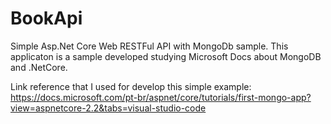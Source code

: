 # BookApi
Simple Asp.Net Core Web RESTFul API with MongoDb sample.  This applicaton is a sample developed studying Microsoft Docs about MongoDB and .NetCore.

Link reference that I used for develop this simple example: https://docs.microsoft.com/pt-br/aspnet/core/tutorials/first-mongo-app?view=aspnetcore-2.2&tabs=visual-studio-code
